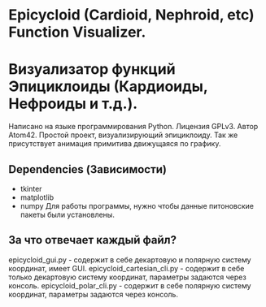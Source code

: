 # Epicycloid (Cardioid, Nephroid, etc) Function Visualizer.
# Визуализатор функций Эпициклоиды (Кардиоиды, Нефроиды и т.д.).
Написано на языке программирования Python.
Лицензия GPLv3.
Автор Atom42.
Простой проект, визуализирующий эпициклоиду. Так же присутствует анимация примитива движущаяся по графику.
## Dependencies (Зависимости)
- tkinter
- matplotlib
- numpy
Для работы программы, нужно чтобы данные питоновские пакеты были установлены.

## За что отвечает каждый файл?
epicycloid_gui.py - содержит в себе декартовую и полярную систему координат, имеет GUI.
epicycloid_cartesian_cli.py - содержит в себе только декартовую систему координат, параметры задаются через консоль.
epicycloid_polar_cli.py - содержит в себе полярную систему координат, параметры задаются через консоль.
